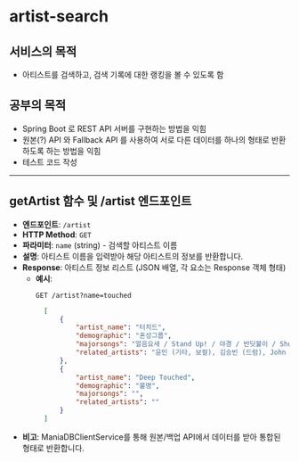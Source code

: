 # artist-search
## 서비스의 목적 
- 아티스트를 검색하고, 검색 기록에 대한 랭킹을 볼 수 있도록 함

## 공부의 목적
- Spring Boot 로 REST API 서버를 구현하는 방법을 익힘
- 원본(?) API 와 Fallback API 를 사용하여 서로 다른 데이터를 하나의 형태로 반환하도록 하는 방법을 익힘
- 테스트 코드 작성 

---

## getArtist 함수 및 /artist 엔드포인트

- **엔드포인트**: `/artist`
- **HTTP Method**: `GET`
- **파라미터**: `name` (string) - 검색할 아티스트 이름
- **설명**: 아티스트 이름을 입력받아 해당 아티스트의 정보를 반환합니다.
- **Response**: 아티스트 정보 리스트 (JSON 배열, 각 요소는 Response 객체 형태)
  - **예시**:
    ```http
    GET /artist?name=touched
    ```
    ```json
      [
          {
              "artist_name": "터치드",
              "demographic": "혼성그룹",
              "majorsongs": "얼음요새 / Stand Up! / 야경 / 반딧불이 / Shut Down",
              "related_artists": "윤민 (기타, 보컬), 김승빈 (드럼), John B.Kim (베이스 기타), 채도현 (키보드), D.on (기타)"
          },
          {
              "artist_name": "Deep Touched",
              "demographic": "불명",
              "majorsongs": "",
              "related_artists": ""
          }
      ]
    ```
- **비고**: ManiaDBClientService를 통해 원본/백업 API에서 데이터를 받아 통합된 형태로 반환합니다.
